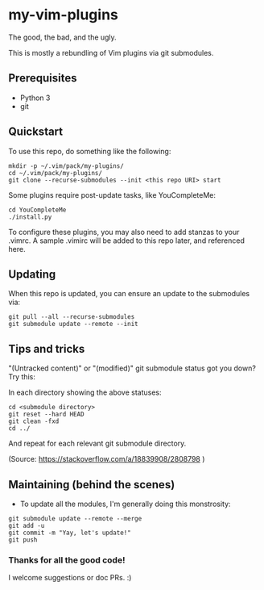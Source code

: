# my-vim-plugins

The good, the bad, and the ugly.

This is mostly a rebundling of Vim plugins via git submodules.

## Prerequisites

* Python 3
* git

## Quickstart

To use this repo, do something like the following:

```shell
mkdir -p ~/.vim/pack/my-plugins/
cd ~/.vim/pack/my-plugins/
git clone --recurse-submodules --init <this repo URI> start
```

Some plugins require post-update tasks, like YouCompleteMe:

```shell
cd YouCompleteMe
./install.py
```

To configure these plugins, you may also need to add stanzas to your .vimrc. A sample .vimirc will be added to this repo later, and referenced here.

## Updating

When this repo is updated, you can ensure an update to the submodules via:

```
git pull --all --recurse-submodules
git submodule update --remote --init
```

## Tips and tricks

"(Untracked content)" or "(modified)" git submodule status got you down? Try this:

In each directory showing the above statuses:
```shell
cd <submodule directory>
git reset --hard HEAD
git clean -fxd
cd ../
```

And repeat for each relevant git submodule directory.

(Source: https://stackoverflow.com/a/18839908/2808798 )

## Maintaining (behind the scenes)

* To update all the modules, I'm generally doing this monstrosity:

```shell
git submodule update --remote --merge
git add -u
git commit -m "Yay, let's update!"
git push
```

### Thanks for all the good code!

I welcome suggestions or doc PRs. :)
